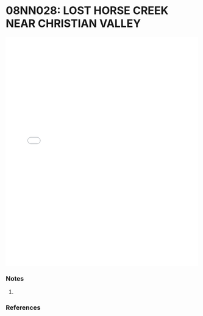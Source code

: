 # 08NN028: LOST HORSE CREEK NEAR CHRISTIAN VALLEY

<iframe src="/distribution_estimation/_static/stations/08NN028_fdc.html" width="100%" height="600" frameborder="0"></iframe>

### Notes
1. 

### References

